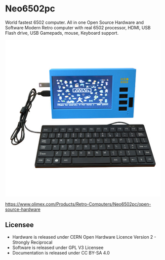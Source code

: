 # Neo6502pc
World fastest 6502 computer. All in one Open Source Hardware and Software Modern Retro computer with real 6502 processor, HDMI, USB Flash drive, USB Gamepads, mouse, Keyboard support.

![Neo6502pc-1](DOCUMENTS/Neo6502pc-7.jpg)

https://www.olimex.com/Products/Retro-Computers/Neo6502pc/open-source-hardware

## Licensee
* Hardware is released under CERN Open Hardware Licence Version 2 - Strongly Reciprocal
* Software is released under GPL V3 Licensee
* Documentation is released under CC BY-SA 4.0